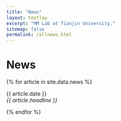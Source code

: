 ```yaml
---
title: "News"
layout: textlay
excerpt: "MM Lab at Tianjin University."
sitemap: false
permalink: /allnews.html
---
```


# News

{% for article in site.data.news %}
<p>{{ article.date }} <br>
<em>{{ article.headline }}</em></p>
{% endfor %}
